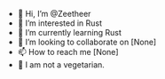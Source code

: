 - 👋 Hi, I’m @Zeetheer
- 👀 I’m interested in Rust
- 🌱 I’m currently learning Rust
- 💞️ I’m looking to collaborate on [None]
- 📫 How to reach me [None]
- 🍕 I am not a vegetarian.

<!---
Snaplan/Snaplan is a ✨ special ✨ repository because its `README.md` (this file) appears on your GitHub profile.
You can click the Preview link to take a look at your changes.
--->
